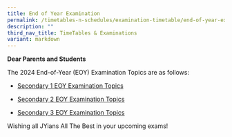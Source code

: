 ```yaml
---
title: End of Year Examination
permalink: /timetables-n-schedules/examination-timetable/end-of-year-examination/
description: ""
third_nav_title: TimeTables & Examinations
variant: markdown
---
```

<p><strong>Dear Parents and Students</strong></p>
<p>The 2024 End-of-Year (EOY) Examination Topics are as follows:</p>
<p></p>

* <p><a href="https://drive.google.com/drive/folders/1j9SCnLnGFqSiTzPECyT7Yi5H_H-Tis7x?usp=sharing">Secondary 1 EOY Examination Topics</a></p>
* <p><a href="https://drive.google.com/file/d/1kLpkA8hE5f81S437KTVD6uFW7L7REmxu/view?usp=sharing">Secondary 2 EOY Examination Topics</a></p>
* <p><a href="https://drive.google.com/file/d/19bItcJd8RSbkG0YMWF2kHUGLvsTDsLSB/view?usp=sharing">Secondary 3 EOY Examination Topics</a></p>

<p>Wishing all JYians All The Best in your upcoming exams!</p>